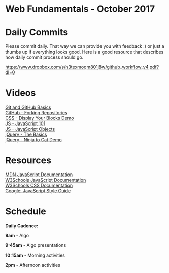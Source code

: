 Web Fundamentals - October 2017
====================

# Daily Commits

Please commit daily. That way we can provide you with feedback :) or just a thumbs up if everything looks good. Here is a good resource that describes how daily commit process should go.

https://www.dropbox.com/s/h3texmoqm801j8w/github_workflow_v4.pdf?dl=0

# Videos
[Git and GitHub Basics](https://youtu.be/rzdqz0Rsyn0 "Git and GitHub Basics") <br>
[GitHub - Forking Repositories](https://youtu.be/uAUUfFYoN90 "GitHub - Forking Repositories") <br>
[CSS - Display Your Blocks Demo](https://youtu.be/3LVV-HQgBAs "CSS - Display Your Blocks Demo") <br>
[JS - JavaScript 101](https://youtu.be/bkMf4k83xoY "JS - JavaScript 101") <br>
[JS - JavaScript Objects](https://youtu.be/XL75iX0RPCo "JS - JavaScript Objects") <br>
[jQuery - The Basics](https://youtu.be/SbSBuOlCsgY "jQuery - The Basics") <br>
[jQuery - Ninja to Cat Demo](https://youtu.be/fcUhnXdSy1c "jQuery - Ninja to Cat Demo") <br>

# Resources
[MDN JavaScript Documentation](https://developer.mozilla.org/en-US/docs/Web/JavaScript "MDN JavaScript Documentation") <br>
[W3Schools JavaScript Documentation](https://www.w3schools.com/js/ "W3Schools - JavaScript") <br>
[W3Schools CSS Documentation](https://www.w3schools.com/cssref/ "W3Schools - JavaScript") <br>
[Google: JavaScript Style Guide](https://google.github.io/styleguide/jsguide.html "Google: JavaScript Style Guide") <br>

# Schedule

**Daily Cadence:**

**9am** - Algo

**9:45am** - Algo presentations

**10:15am** - Morning activities

**2pm** - Afternoon activities
